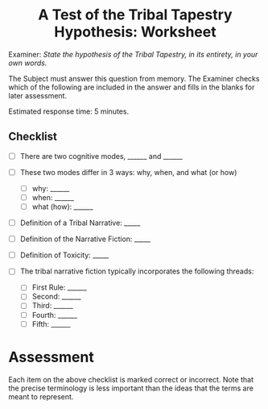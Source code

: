 <h1 align="center" >A Test of the Tribal Tapestry Hypothesis: Worksheet</h1>

Examiner: *State the hypothesis of the Tribal Tapestry, in its entirety, in your own words.*

The Subject must answer this question from memory. The Examiner checks which of the following are included in the answer and fills in the blanks for later assessment.

Estimated response time: 5 minutes.

## Checklist
- [ ] There are two cognitive modes, ______ and ______
- [ ] These two modes differ in 3 ways: why, when, and what (or how)
  - [ ] why: ______
  - [ ] when: ______
  - [ ] what (how): ______

- [ ] Definition of a Tribal Narrative: _____
- [ ] Definition of the Narrative Fiction: _____
- [ ] Definition of Toxicity: _____

- [ ] The tribal narrative fiction typically incorporates the following threads:
  - [ ] First Rule: ______
  - [ ] Second: ______
  - [ ] Third: ______
  - [ ] Fourth: ______
  - [ ] Fifth: ______

# Assessment

Each item on the above checklist is marked correct or incorrect. Note that the precise terminology is less important than the ideas that the terms are meant to represent.

